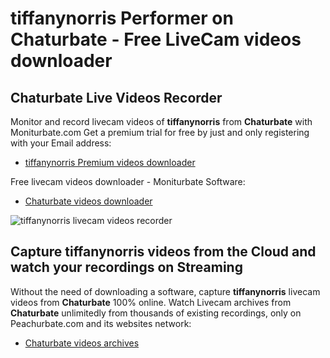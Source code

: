 # tiffanynorris Performer on Chaturbate - Free LiveCam videos downloader

## Chaturbate Live Videos Recorder

Monitor and record livecam videos of **tiffanynorris** from **Chaturbate** with Moniturbate.com
Get a premium trial for free by just and only registering with your Email address:
* [tiffanynorris Premium videos downloader](https://moniturbate.com/request-demo-licence-key.html)

Free livecam videos downloader - Moniturbate Software:
* [Chaturbate videos downloader](https://moniturbate.com/moniturbate-download-software.html)

![tiffanynorris livecam videos recorder](https://peachurnet.com/templates/moniturbate-software.png)


## Capture tiffanynorris videos from the Cloud and watch your recordings on Streaming

Without the need of downloading a software, capture **tiffanynorris** livecam videos from **Chaturbate** 100% online.
Watch Livecam archives from **Chaturbate** unlimitedly from thousands of existing recordings, only on Peachurbate.com and its websites network:
* [Chaturbate videos archives](https://peachurnet.com/)